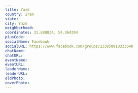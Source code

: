 ```yaml
---
title: Yazd
country: Iran
state: 
city: Yazd
neighborhood: 
coordinates: 31.888834, 54.364304
plusCode:
socialName: Facebook
socialURL: https://www.facebook.com/groups/233850910333640
chatName:
chatURL:
eventName:
eventURL:
leaderName:
leaderURL:
oldPhoto: 
coverPhoto:
---
```

